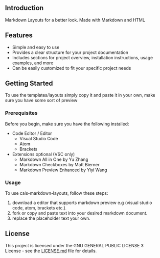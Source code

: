 ## Introduction
Markdown Layouts for a better look.
Made with Markdown and HTML

## Features
- Simple and easy to use
- Provides a clear structure for your project documentation
- Includes sections for project overview, installation instructions, usage examples, and more
- Can be easily customized to fit your specific project needs

## Getting Started
To use the templates/layouts simply copy it and paste it in your own, make sure you have some sort of preview

### Prerequisites
Before you begin, make sure you have the following installed:
- Code Editor / Editor
  - Visual Studio Code
  - Atom
  - Brackets
- Extensions optional (VSC only)
  - Markdown All in One by Yu Zhang
  - Markdown Checkboxes by Matt Bierner
  - Markdown Preview Enhanced by Yiyi Wang

### Usage
To use cals-markdown-layouts, follow these steps:
1. download a editor that supports markdown preview e.g (visual studio code, atom, brackets etc.).
2. fork or copy and paste text into your desired markdown document.
3. replace the placeholder text your own.

## License
This project is licensed under the GNU GENERAL PUBLIC LICENSE 3 License - see the [LICENSE.md](../LICENSE) file for details.